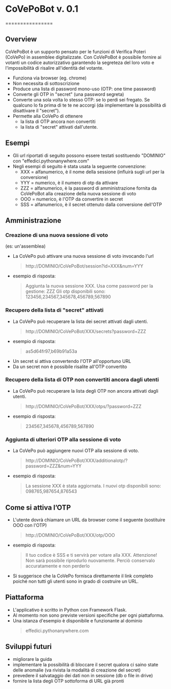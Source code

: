 # CoVePoBot v. 0.1
================

Overview
--------
CoVePoBot è un supporto pensato per le funzioni di Verifica Poteri (CoVePo) in assemblee digitalizzate.
Con CoVePoBot è possibile fornire ai votanti un codice autorizzativo garantendo la segreteza del loro voto e l'impossibilità di risalire all'identità del votante.
* Funziona via browser (eg. chrome)
* Non necessita di sottoscrizione
* Produce una lista di password mono-uso (OTP: one time password)
* Converte gli OTP in "secret" (una password segreta)
* Converte una sola volta lo stesso OTP: se lo perdi sei fregato. Se qualcuno lo fa prima di te te ne accorgi (da implementare la possibilità di disattivare il "secret").
* Permette alla CoVePo di ottenere
  * la lista di OTP ancora non convertiti
  * la lista di "secret" attivati dall'utente.

Esempi
--------
* Gli url riportati di seguito possono essere testati sostituendo "DOMINIO" con "effedici.pythonanywhere.com"
* Negli esempi di seguito è stata usata la seguente convenzione:
  * XXX = alfanumerico, è il nome della sessione (influirà sugli url per la conversione)
  * YYY = numerico, è il numero di otp da attivare
  * ZZZ = alfanumerico, è la password di amministrazione fornita da CoVePoBot alla creazione della nuova sessione di voto
  * OOO = numerico, è l'OTP da convertire in secret
  * SSS = alfanumerico, è il secret ottenuto dalla conversione dell'OTP

Amministrazione
--------
### Creazione di una nuova sessione di voto ###
(es: un'assemblea)
* La CoVePo può attivare una nuova sessione di voto invocando l'url
  > http://DOMINIO/CoVePoBot/session?id=XXX&num=YYY
* esempio di risposta:
  > Aggiunta la nuova sessione XXX. Usa come password per la gestione: ZZZ
  > Gli otp disponibili sono: 123456,234567,345678,456789,567890

### Recupero della lista di "secret" attivati ###
* La CoVePo può recuperare la lista dei secret attivati dagli utenti.
  > http://DOMINIO/CoVePoBot/XXX/secrets?password=ZZZ
* esempio di risposta:
  >as5d64fr97,b69b91a53a
* Un secret si attiva convertendo l'OTP all'opportuno URL
* Da un secret non è possibile risalite all'OTP convertito

### Recupero della lista di OTP non convertiti ancora dagli utenti ###
* La CoVePo può recuperare la lista degli OTP non ancora attivati dagli utenti.
  > http://DOMINIO/CoVePoBot/XXX/otps/?password=ZZZ
* esempio di risposta:
  > 234567,345678,456789,567890

### Aggiunta di ulteriori OTP alla sessione di voto ###
* La CoVePo può aggiungere nuovi OTP alla sessione di voto.
  > http://DOMINIO/CoVePoBot/XXX/additionalotp/?password=ZZZ&num=YYY
* esempio di risposta:
  > La sessione XXX è stata aggiornata.
  > I nuovi otp disponibili sono: 098765,987654,876543

Come si attiva l’OTP
--------
* L'utente dovrà chiamare un URL da browser come il seguente (sostituire OOO con l'OTP)
  > http://DOMINIO/CoVePoBot/XXX/otp/OOO
* esempio di risposta:
  > Il tuo codice è SSS e ti servirà per votare alla XXX.
  > Attenzione! Non sarà possibile riprodurlo nuovamente. Perciò conservalo accuratamente e non perderlo
* Si suggerisce che la CoVePo fornisca direttamente il link completo poiché non tutti gli utenti sono in grado di costruire un URL.

Piattaforma
--------
* L'applicativo è scritto in Python con Framework Flask.
* Al momento non sono previste versioni specifiche per ogni piattaforma.
* Una istanza d'esempio è disponibile e funzionante al dominio
  > effedici.pythonanywhere.com

Sviluppi futuri
--------
* migliorare la guida
* implementare la possibilità di bloccare il secret qualora ci saino state delle anomalie (va rivista la modalità di creazione del secret)
* prevedere il salvataggio dei dati non in sessione (db o file in drive)
* fornire la lista degli OTP sottoforma di URL già pronti

